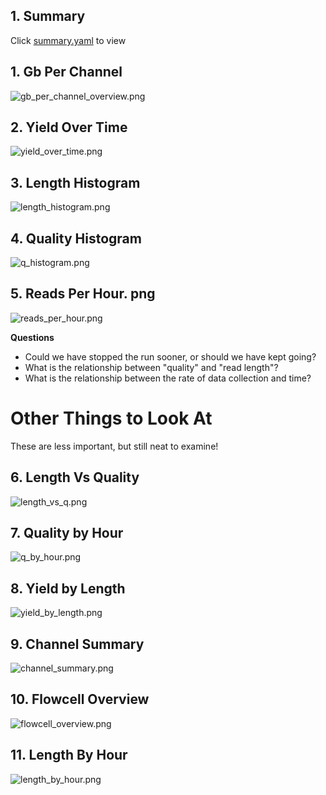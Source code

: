 
## 1. Summary

  Click [summary.yaml](./RB7_A2/summary.yaml) to view

## 1. Gb Per Channel
![gb_per_channel_overview.png](./RB7_A2/gb_per_channel_overview.png)

## 2. Yield Over Time
![yield_over_time.png](./RB7_A2/yield_over_time.png)

## 3. Length Histogram
![length_histogram.png](./RB7_A2/length_histogram.png)

## 4. Quality Histogram
![q_histogram.png](./RB7_A2/q_histogram.png)

## 5. Reads Per Hour. png
![reads_per_hour.png](./RB7_A2/reads_per_hour.png)

**Questions**
+ Could we have stopped the run sooner, or should we have kept going?
+ What is the relationship between "quality" and "read length"?
+ What is the relationship between the rate of data collection and time?

# Other Things to Look At
These are less important, but still neat to examine!

## 6. Length Vs Quality
![length_vs_q.png](./RB7_A2/length_vs_q.png)

## 7. Quality by Hour
![q_by_hour.png](./RB7_A2/q_by_hour.png)

## 8. Yield by Length
![yield_by_length.png](./RB7_A2/yield_by_length.png)

## 9. Channel Summary
![channel_summary.png](./RB7_A2/channel_summary.png)

## 10. Flowcell Overview
![flowcell_overview.png](./RB7_A2/flowcell_overview.png)

## 11. Length By Hour
![length_by_hour.png](./RB7_A2/length_by_hour.png)
